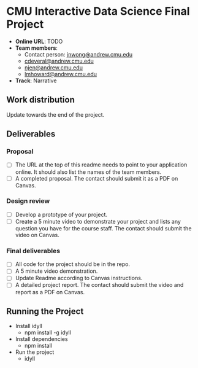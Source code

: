 # CMU Interactive Data Science Final Project

* **Online URL**: TODO
* **Team members**:
  * Contact person: jnwong@andrew.cmu.edu
  * cdeveral@andrew.cmu.edu
  * njen@andrew.cmu.edu
  * lmhoward@andrew.cmu.edu
* **Track**: Narrative

## Work distribution

Update towards the end of the project.

## Deliverables

### Proposal

- [ ] The URL at the top of this readme needs to point to your application online. It should also list the names of the team members.
- [ ] A completed proposal. The contact should submit it as a PDF on Canvas.

### Design review

- [ ] Develop a prototype of your project.
- [ ] Create a 5 minute video to demonstrate your project and lists any question you have for the course staff. The contact should submit the video on Canvas.

### Final deliverables

- [ ] All code for the project should be in the repo.
- [ ] A 5 minute video demonstration.
- [ ] Update Readme according to Canvas instructions.
- [ ] A detailed project report. The contact should submit the video and report as a PDF on Canvas.

## Running the Project

* Install idyll
  * npm install -g idyll
* Install dependencies
  * npm install
* Run the project
  * idyll
